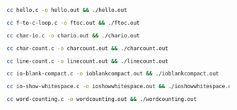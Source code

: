 ```bash
cc hello.c -o hello.out && ./hello.out
```
```bash
cc f-to-c-loop.c -o ftoc.out && ./ftoc.out
```
```bash
cc char-io.c -o chario.out && ./chario.out
```
```bash
cc char-count.c -o charcount.out && ./charcount.out
```
```bash
cc line-count.c -o linecount.out && ./linecount.out
```
```bash
cc io-blank-compact.c -o ioblankcompact.out && ./ioblankcompact.out
```
```bash
cc io-show-whitespace.c -o ioshowwhitespace.out && ./ioshowwhitespace.out
```
```bash
cc word-counting.c -o wordcounting.out && ./wordcounting.out
```


